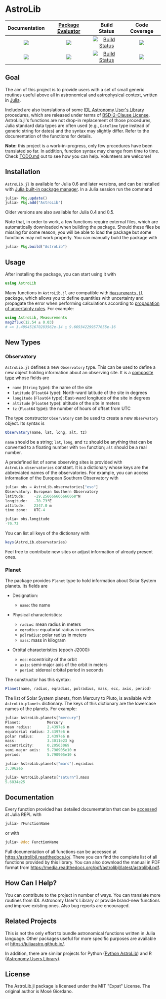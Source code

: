 # AstroLib

| **Documentation**                       | [**Package Evaluator**][pkgeval-link] | **Build Status**                          | **Code Coverage**               |
|:---------------------------------------:|:-------------------------------------:|:-----------------------------------------:|:-------------------------------:|
| [![][docs-stable-img]][docs-stable-url] | [![][pkg-0.5-img]][pkg-0.5-url]       | [![Build Status][travis-img]][travis-url] | [![][coveral-img]][coveral-url] |
| [![][docs-latest-img]][docs-latest-url] | [![][pkg-0.6-img]][pkg-0.6-url]       | [![Build Status][appvey-img]][appvey-url] | [![][codecov-img]][codecov-url] |

Goal
----

The aim of this project is to provide users with a set of small generic routines
useful above all in astronomical and astrophysical context, written in
[Julia](http://julialang.org/).

Included are also translations of some
[IDL Astronomy User's Library](http://idlastro.gsfc.nasa.gov/homepage.html)
procedures, which are released under terms of
[BSD-2-Clause License](http://idlastro.gsfc.nasa.gov/idlfaq.html#A14).
AstroLib.jl's functions are not drop-in replacement of those procedures, Julia
standard data types are often used (e.g., `DateTime` type instead of generic
string for dates) and the syntax may slightly differ.  Refer to the
documentation of the functions for details.

**Note:** this project is a work-in-progress, only few procedures have been
translated so far.  In addition, function syntax may change from time to time.
Check [TODO.md](https://github.com/JuliaAstro/AstroLib.jl/blob/master/TODO.md) out
to see how you can help.  Volunteers are welcome!

Installation
------------

`AstroLib.jl` is available for Julia 0.6 and later versions, and can be
installed with
[Julia built-in package manager](http://docs.julialang.org/en/stable/manual/packages/).
In a Julia session run the command

```julia
julia> Pkg.update()
julia> Pkg.add("AstroLib")
```

Older versions are also available for Julia 0.4 and 0.5.

Note that, in order to work, a few functions require external files, which are
automatically downloaded when building the package.  Should these files be
missing for some reason, you will be able to load the package but some functions
may not work properly.  You can manually build the package with

```julia
julia> Pkg.build("AstroLib")
```

Usage
-----

After installing the package, you can start using it with

```julia
using AstroLib
```

Many functions in `AstroLib.jl` are compatible with
[`Measurements.jl`](https://github.com/giordano/Measurements.jl) package, which
allows you to define quantities with uncertainty and propagate the error when
performing calculations according to
[propagation of uncertainty rules](https://en.wikipedia.org/wiki/Propagation_of_uncertainty).
For example:

``` julia
using AstroLib, Measurements
mag2flux(12.54 ± 0.03)
# => 3.499451670283562e-14 ± 9.669342299577655e-16
```

New Types
---------

### Observatory ###

`AstroLib.jl` defines a new `Observatory` type.  This can be used to define a
new object holding information about an observing site.  It is a
[composite type](http://docs.julialang.org/en/stable/manual/types/#composite-types)
whose fields are

* `name` (`String` type): the name of the site
* `latitude` (`Float64` type): North-ward latitude of the site in degrees
* `longitude` (`Float64` type): East-ward longitude of the site in degrees
* `altitude` (`Float64` type): altitude of the site in meters
* `tz` (`Float64` type): the number of hours of offset from UTC

The type constructor `Observatory` can be used to create a new `Observatory`
object.  Its syntax is

``` julia
Observatory(name, lat, long, alt, tz)
```

`name` should be a string; `lat`, `long`, and `tz` should be anything that can
be converted to a floating number with `ten` function; `alt` should be a real
number.

A predefined list of some observing sites is provided with
`AstroLib.observatories` constant.  It is a dictionary whose keys are the
abbreviated names of the observatories.  For example, you can access information
of the European Southern Observatory with

``` julia
julia> obs = AstroLib.observatories["eso"]
Observatory: European Southern Observatory
latitude:    -29.256666666666668°N
longitude:   -70.73°E
altitude:    2347.0 m
time zone:   UTC-4

julia> obs.longitude
-70.73
```

You can list all keys of the dictionary with

``` julia
keys(AstroLib.observatories)
```

Feel free to contribute new sites or adjust information of already present ones.

### Planet ###

The package provides `Planet` type to hold information about Solar System
planets.  Its fields are

* Designation:

	* `name`: the name

* Physical characteristics:

	* `radius`: mean radius in meters
	* `eqradius`: equatorial radius in meters
	* `polradius`: polar radius in meters
	* `mass`: mass in kilogram

* Orbital characteristics (epoch J2000):

	* `ecc`: eccentricity of the orbit
	* `axis`: semi-major axis of the orbit in meters
	* `period`: sidereal orbital period in seconds

The constructor has this syntax:

``` julia
Planet(name, radius, eqradius, polradius, mass, ecc, axis, period)
```

The list of Solar System planets, from Mercury to Pluto, is available with
`AstroLib.planets` dictionary.  The keys of this dictionary are the lowercase
names of the planets.  For example:

``` julia
julia> AstroLib.planets["mercury"]
Planet:            Mercury
mean radius:       2.4397e6 m
equatorial radius: 2.4397e6 m
polar radius:      2.4397e6 m
mass:              3.3011e23 kg
eccentricity:      0.20563069
semi-major axis:   5.790905e10 m
period:            5.790905e10 s

julia> AstroLib.planets["mars"].eqradius
3.3962e6

julia> AstroLib.planets["saturn"].mass
5.6834e25
```

Documentation
-------------

Every function provided has detailed documentation that can be
[accessed](http://docs.julialang.org/en/stable/manual/documentation/#accessing-documentation)
at Julia REPL with

``` julia
julia> ?FunctionName
```

or with

``` julia
julia> @doc FunctionName
```

Full documentation of all functions can be accessed at
https://astrolibjl.readthedocs.io/.  There you can find the complete list of
all functions provided by this library.  You can also download the manual in PDF
format from https://media.readthedocs.org/pdf/astrolibjl/latest/astrolibjl.pdf.

How Can I Help?
---------------

You can contribute to the project in number of ways.  You can translate more
routines from IDL Astronomy User's Library or provide brand-new functions and
improve existing ones.  Also bug reports are encouraged.

Related Projects
----------------

This is not the only effort to bundle astronomical functions written in Julia
language.  Other packages useful for more specific purposes are available at
https://juliaastro.github.io/.

In addition, there are similar projects for Python
([Python AstroLib](http://www.hs.uni-hamburg.de/DE/Ins/Per/Czesla/PyA/PyA/pyaslDoc/pyasl.html))
and R
([Astronomy Users Library](http://rpackages.ianhowson.com/cran/astrolibR/)).

License
-------

The AstroLib.jl package is licensed under the MIT "Expat" License.  The original
author is Mosè Giordano.


[docs-latest-img]: https://img.shields.io/badge/docs-latest-blue.svg
[docs-latest-url]: http://juliaastro.github.io/AstroLib.jl/latest/intro.html

[docs-stable-img]: https://img.shields.io/badge/docs-stable-blue.svg
[docs-stable-url]: https://astrolibjl.readthedocs.io/en/stable/

[pkgeval-link]: http://pkg.julialang.org/?pkg=AstroLib

[pkg-0.5-img]: http://pkg.julialang.org/badges/AstroLib_0.5.svg
[pkg-0.5-url]: http://pkg.julialang.org/detail/AstroLib.html

[pkg-0.6-img]: http://pkg.julialang.org/badges/AstroLib_0.6.svg
[pkg-0.6-url]: http://pkg.julialang.org/detail/AstroLib.html

[travis-img]: https://travis-ci.org/JuliaAstro/AstroLib.jl.svg?branch=master
[travis-url]: https://travis-ci.org/JuliaAstro/AstroLib.jl

[appvey-img]: https://ci.appveyor.com/api/projects/status/jfa9e54lv92rqd3m?svg=true
[appvey-url]: https://ci.appveyor.com/project/giordano/astrolib-jl

[coveral-img]: https://coveralls.io/repos/github/JuliaAstro/AstroLib.jl/badge.svg?branch=master
[coveral-url]: https://coveralls.io/github/JuliaAstro/AstroLib.jl?branch=master

[codecov-img]: https://codecov.io/gh/JuliaAstro/AstroLib.jl/branch/master/graph/badge.svg
[codecov-url]: https://codecov.io/gh/JuliaAstro/AstroLib.jl
